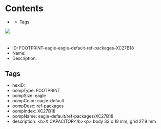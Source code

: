 



Contents
========

* [](#)
	* [Tags](#tags)
  
![][im]
# 

- ID: FOOTPRINT-eagle-eagle-default-ref-packages-XC27B18
- Name: 
- Description: 

## Tags

- hexID: 
- oompType: FOOTPRINT
- oompSize: eagle
- oompColor: eagle-default
- oompDesc: ref-packages
- oompIndex: XC27B18
- oompName: eagle-default/ref-packages/XC27B18
- description: &lt;b&gt;X CAPACITOR&lt;/b&gt;&lt;p&gt;&#xD;
body 32 x 18 mm, grid 27.9 mm



[im]: image.png
